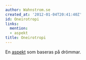 ```yaml
---
author: Wahnstrom.se
created_at: '2012-01-04T20:41:40Z'
id: Oneirotropi
links:
  mention:
  - aspekt
title: Oneirotropi
---
```


En [aspekt] som baseras på drömmar.

  [aspekt]: aspekt